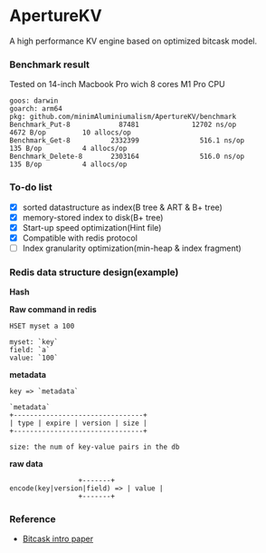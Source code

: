 # ApertureKV

A high performance KV engine based on optimized bitcask model.


### Benchmark result

Tested on 14-inch Macbook Pro wich 8 cores M1 Pro CPU 

```
goos: darwin
goarch: arm64
pkg: github.com/minimAluminiumalism/ApertureKV/benchmark
Benchmark_Put-8            87481             12702 ns/op            4672 B/op         10 allocs/op
Benchmark_Get-8          2332399               516.1 ns/op           135 B/op          4 allocs/op
Benchmark_Delete-8       2303164               516.0 ns/op           135 B/op          4 allocs/op
```
### To-do list

 - [x] sorted datastructure as index(B tree & ART & B+ tree)
 - [x] memory-stored index to disk(B+ tree)
 - [x] Start-up speed optimization(Hint file)
 - [x] Compatible with redis protocol
 - [ ] Index granularity optimization(min-heap & index fragment)

### Redis data structure design(example)

**Hash**

**Raw command in redis**
```
HSET myset a 100

myset: `key`
field: `a`
value: `100`
```

**metadata**
```
key => `metadata`

`metadata`
+--------------------------------+
| type | expire | version | size |
+--------------------------------+

size: the num of key-value pairs in the db
```

**raw data**
```
			     +-------+
encode(key|version|field) => | value |
			     +-------+
```


### Reference
- [Bitcask intro paper](https://riak.com/assets/bitcask-intro.pdf)